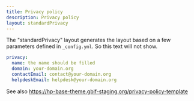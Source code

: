 ```yaml
---
title: Privacy policy
description: Privacy policy
layout: standardPrivacy
---
```


The "standardPrivacy" layout generates the layout based on a few parameters defined in `_config.yml`. So this text will not show.

```yml
privacy:
  name: the name should be filled
  domain: your-domain.org
  contactEmail: contact@your-domain.org
  helpdeskEmail: helpdesk@your-domain.org
```

See also https://hp-base-theme.gbif-staging.org/privacy-policy-template
